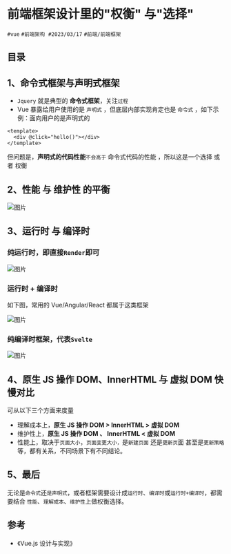 
# 前端框架设计里的"权衡" 与"选择"


`#vue` `#前端架构`  `#2023/03/17`  `#前端/前端框架`  


## 目录
<!-- toc -->
 ## 1、命令式框架与声明式框架   
  
- `Jquery` 就是典型的 **命令式框架**，关注`过程`  
- Vue 暴露给用户使用的是 `声明式` ，但底层内部实现肯定也是 `命令式` ，如下示例：面向用户的是声明式的  
  
```vue  
<template>  
  <div @click="hello()"></div>  
</template>  
```  
  
但问题是，**声明式的代码性能**`不会高于` 命令式代码的性能 ，所以这是一个选择 或者 权衡

## 2、性能 与 维护性 的平衡  
  
![图片](https://blog-1310531898.cos.ap-beijing.myqcloud.com/832-34-20241012/Pasted%20image%2020240810211402.png)
## 3、运行时 与 编译时  

### 纯运行时，即直接`Render`即可  

![图片](https://blog-1310531898.cos.ap-beijing.myqcloud.com/832-34-20241012/Pasted%20image%2020240810211504.png)

### 运行时 + 编译时  
  
如下图，常用的 Vue/Angular/React 都属于这类框架 

![图片](https://blog-1310531898.cos.ap-beijing.myqcloud.com/832-34-20241012/Pasted%20image%2020240810211529.png)

### 纯编译时框架，代表`Svelte`  

![图片](https://blog-1310531898.cos.ap-beijing.myqcloud.com/832-34-20241012/Pasted%20image%2020240810211619.png)

## 4、原生 JS 操作 DOM、InnerHTML 与 虚拟 DOM 快慢对比  
  
可从以下三个方面来度量  
  
- 理解成本上，**原生 JS 操作 DOM > InnerHTML > 虚拟 DOM**  
- 维护性上，**原生 JS 操作 DOM 、 InnerHTML < 虚拟 DOM**  
- 性能上，取决于`页面大小`，`页面变更大小，`是`新建页面` 还是`更新页`面 甚至是`更新策略`等，都有关系，不同场景下有不同结论。  

## 5、最后  
  
无论是`命令式`还`是声明式`，或者框架需要设计成`运行时`、`编译时`或`运行时+编译时`，都需要结合 `性能`、`理解成本`、`维护性`上做权衡选择。  

## 参考

- 《Vue.js 设计与实现》
